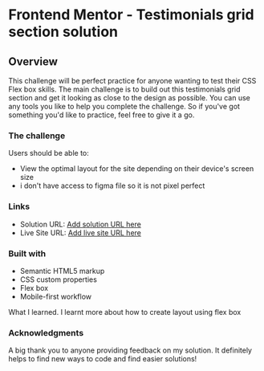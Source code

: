 # Frontend Mentor - Testimonials grid section solution
## Overview
This challenge will be perfect practice for anyone wanting to test their CSS Flex box skills. The main challenge is to build out this testimonials grid section and get it looking as close to the design as possible. You can use any tools you like to help you complete the challenge. So if you've got something you'd like to practice, feel free to give it a go.

### The challenge

Users should be able to:

- View the optimal layout for the site depending on their device's screen size
- i don't have access to figma file so it is not pixel perfect
  

### Links

- Solution URL: [Add solution URL here](https://your-solution-url.com)
- Live Site URL: [Add live site URL here](https://your-live-site-url.com)

### Built with
- Semantic HTML5 markup
- CSS custom properties
- Flex box
- Mobile-first workflow

What I learned.
I learnt more about how to create layout using flex box


### Acknowledgments
A big thank you to anyone providing feedback on my solution. It definitely helps to find new ways to code and find easier solutions!


